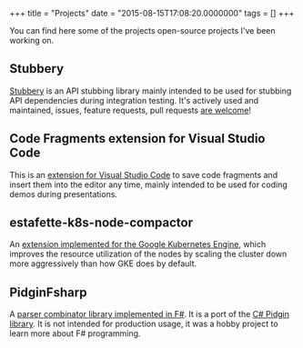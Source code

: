 +++
title = "Projects"
date = "2015-08-15T17:08:20.0000000"
tags = []
+++

You can find here some of the projects open-source projects I've been working on.

## Stubbery

[Stubbery](http://markvincze.github.io/Stubbery/index.html) is an API stubbing library mainly intended to be used for stubbing API dependencies during integration testing. It's actively used and maintained, issues, feature requests, pull requests [are welcome](https://github.com/markvincze/Stubbery)!

## Code Fragments extension for Visual Studio Code

This is an [extension for Visual Studio Code](https://github.com/markvincze/vscode-codeFragments) to save code fragments and insert them into the editor any time, mainly intended to be used for coding demos during presentations.

## estafette-k8s-node-compactor

An [extension implemented for the Google Kubernetes Engine](https://github.com/estafette/estafette-k8s-node-compactor), which improves the resource utilization of the nodes by scaling the cluster down more aggressively than how GKE does by default.

## PidginFsharp

A [parser combinator library implemented in F#](https://github.com/markvincze/PidginFsharp). It is a port of the [C# Pidgin library](https://github.com/benjamin-hodgson/Pidgin). It is not intended for production usage, it was a hobby project to learn more about F# programming.
